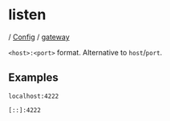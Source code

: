 # listen

/ [Config](../..) / [gateway](..) 

`<host>:<port>` format. Alternative to `host`/`port`.

## Examples

```
localhost:4222
```
```
[::]:4222
```

